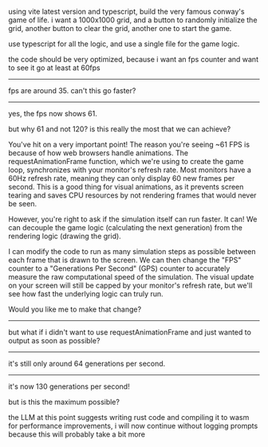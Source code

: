 using vite latest version and typescript, build the very famous conway's game of life. i want a 1000x1000 grid, and a button to randomly initialize the grid, another button to clear the grid, another one to start the game.

use typescript for all the logic, and use a single file for the game logic.

the code should be very optimized, because i want an fps counter and want to see it go at least at 60fps



--------------------


fps are around 35.
can't this go faster?

--------------------
yes, the fps now shows 61.

but why 61 and not 120? is this really the most that we can achieve?

You've hit on a very important point! The reason you're seeing ~61 FPS is because of how web browsers handle animations. The requestAnimationFrame function, which we're using to create the game loop, synchronizes with your monitor's refresh rate. Most monitors have a 60Hz refresh rate, meaning they can only display 60 new frames per second. This is a good thing for visual animations, as it prevents screen tearing and saves CPU resources by not rendering frames that would never be seen.

However, you're right to ask if the simulation itself can run faster. It can! We can decouple the game logic (calculating the next generation) from the rendering logic (drawing the grid).

I can modify the code to run as many simulation steps as possible between each frame that is drawn to the screen. We can then change the "FPS" counter to a "Generations Per Second" (GPS) counter to accurately measure the raw computational speed of the simulation. The visual update on your screen will still be capped by your monitor's refresh rate, but we'll see how fast the underlying logic can truly run.

Would you like me to make that change?

-----------------------------

but what if i didn't want to use requestAnimationFrame and just wanted to output as soon as possible?

-----------

it's still only around 64 generations per second.

----------

it's now 130 generations per second!

but is this the maximum possible?

the LLM at this point suggests writing rust code and compiling it to wasm for performance improvements, i will now continue without logging prompts because this will probably take a bit more
